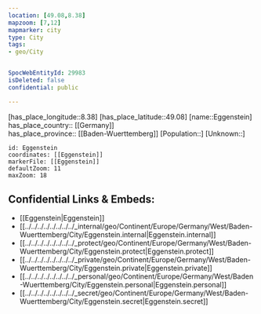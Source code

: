 ```yaml
---
location: [49.08,8.38] 
mapzoom: [7,12] 
mapmarker: city 
type: City
tags:
- geo/City


SpocWebEntityId: 29983
isDeleted: false
confidential: public

---
```

[has_place_longitude::8.38] 
[has_place_latitude::49.08] 
[name::Eggenstein] 
has_place_country:: [[Germany]]  
has_place_province:: [[Baden-Wuerttemberg]] 
[Population::] 
[Unknown::] 


```leaflet
id: Eggenstein
coordinates: [[Eggenstein]] 
markerFile: [[Eggenstein]] 
defaultZoom: 11 
maxZoom: 18
```


## Confidential Links & Embeds: 
- [[Eggenstein|Eggenstein]]  
- [[../../../../../../../../_internal/geo/Continent/Europe/Germany/West/Baden-Wuerttemberg/City/Eggenstein.internal|Eggenstein.internal]] 
- [[../../../../../../../../_protect/geo/Continent/Europe/Germany/West/Baden-Wuerttemberg/City/Eggenstein.protect|Eggenstein.protect]] 
- [[../../../../../../../../_private/geo/Continent/Europe/Germany/West/Baden-Wuerttemberg/City/Eggenstein.private|Eggenstein.private]] 
- [[../../../../../../../../_personal/geo/Continent/Europe/Germany/West/Baden-Wuerttemberg/City/Eggenstein.personal|Eggenstein.personal]] 
- [[../../../../../../../../_secret/geo/Continent/Europe/Germany/West/Baden-Wuerttemberg/City/Eggenstein.secret|Eggenstein.secret]] 
